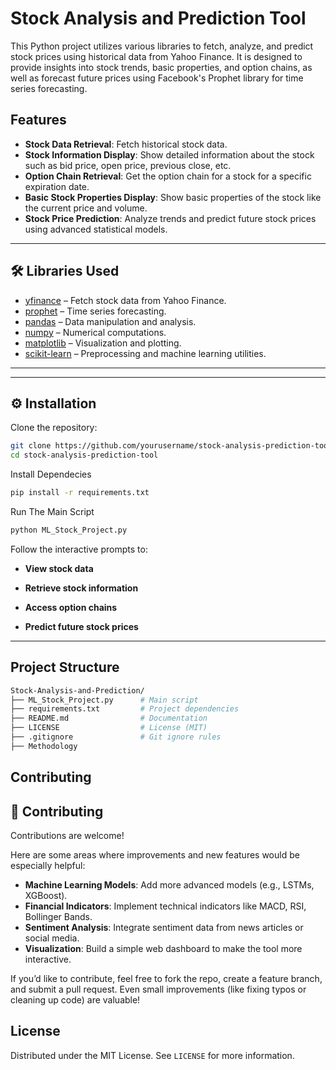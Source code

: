 # Stock Analysis and Prediction Tool

This Python project utilizes various libraries to fetch, analyze, and predict stock prices using historical data from Yahoo Finance. It is designed to provide insights into stock trends, basic properties, and option chains, as well as forecast future prices using Facebook's Prophet library for time series forecasting.

## Features

- **Stock Data Retrieval**: Fetch historical stock data.
- **Stock Information Display**: Show detailed information about the stock such as bid price, open price, previous close, etc.
- **Option Chain Retrieval**: Get the option chain for a stock for a specific expiration date.
- **Basic Stock Properties Display**: Show basic properties of the stock like the current price and volume.
- **Stock Price Prediction**: Analyze trends and predict future stock prices using advanced statistical models.

---

## 🛠️ Libraries Used
- [yfinance](https://pypi.org/project/yfinance/) – Fetch stock data from Yahoo Finance.  
- [prophet](https://facebook.github.io/prophet/) – Time series forecasting.  
- [pandas](https://pandas.pydata.org/) – Data manipulation and analysis.  
- [numpy](https://numpy.org/) – Numerical computations.  
- [matplotlib](https://matplotlib.org/) – Visualization and plotting.  
- [scikit-learn](https://scikit-learn.org/) – Preprocessing and machine learning utilities.  

---

---

## ⚙️ Installation

Clone the repository:

```bash
git clone https://github.com/yourusername/stock-analysis-prediction-tool.git
cd stock-analysis-prediction-tool
```

Install Dependecies 
```bash
pip install -r requirements.txt
```

Run The Main Script 
```bash
python ML_Stock_Project.py
```

Follow the interactive prompts to:

- **View stock data**

- **Retrieve stock information**

- **Access option chains**

- **Predict future stock prices**

---

## Project Structure

```bash
Stock-Analysis-and-Prediction/
├── ML_Stock_Project.py      # Main script
├── requirements.txt         # Project dependencies
├── README.md                # Documentation
├── LICENSE                  # License (MIT)
├── .gitignore               # Git ignore rules
├── Methodology
```




## Contributing

## 🤝 Contributing
Contributions are welcome! 

Here are some areas where improvements and new features would be especially helpful:
- **Machine Learning Models**: Add more advanced models (e.g., LSTMs, XGBoost).  
- **Financial Indicators**: Implement technical indicators like MACD, RSI, Bollinger Bands.  
- **Sentiment Analysis**: Integrate sentiment data from news articles or social media.  
- **Visualization**: Build a simple web dashboard to make the tool more interactive.  

If you’d like to contribute, feel free to fork the repo, create a feature branch, and submit a pull request. Even small improvements (like fixing typos or cleaning up code) are valuable!  


## License

Distributed under the MIT License. See `LICENSE` for more information.
